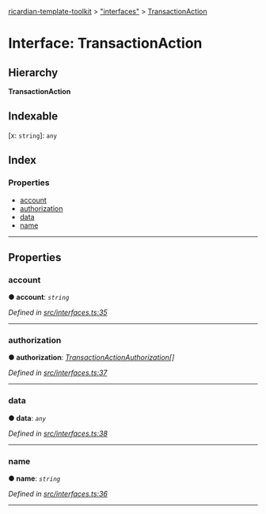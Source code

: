 [ricardian-template-toolkit](../README.md) > ["interfaces"](../modules/_interfaces_.md) > [TransactionAction](../interfaces/_interfaces_.transactionaction.md)

# Interface: TransactionAction

## Hierarchy

**TransactionAction**

## Indexable

\[x: `string`\]:&nbsp;`any`
## Index

### Properties

* [account](_interfaces_.transactionaction.md#account)
* [authorization](_interfaces_.transactionaction.md#authorization)
* [data](_interfaces_.transactionaction.md#data)
* [name](_interfaces_.transactionaction.md#name)

---

## Properties

<a id="account"></a>

###  account

**● account**: *`string`*

*Defined in [src/interfaces.ts:35](https://github.com/EOSIO/ricardian-template-toolkit/blob/c1cccb0/src/interfaces.ts#L35)*

___
<a id="authorization"></a>

###  authorization

**● authorization**: *[TransactionActionAuthorization](_interfaces_.transactionactionauthorization.md)[]*

*Defined in [src/interfaces.ts:37](https://github.com/EOSIO/ricardian-template-toolkit/blob/c1cccb0/src/interfaces.ts#L37)*

___
<a id="data"></a>

###  data

**● data**: *`any`*

*Defined in [src/interfaces.ts:38](https://github.com/EOSIO/ricardian-template-toolkit/blob/c1cccb0/src/interfaces.ts#L38)*

___
<a id="name"></a>

###  name

**● name**: *`string`*

*Defined in [src/interfaces.ts:36](https://github.com/EOSIO/ricardian-template-toolkit/blob/c1cccb0/src/interfaces.ts#L36)*

___

